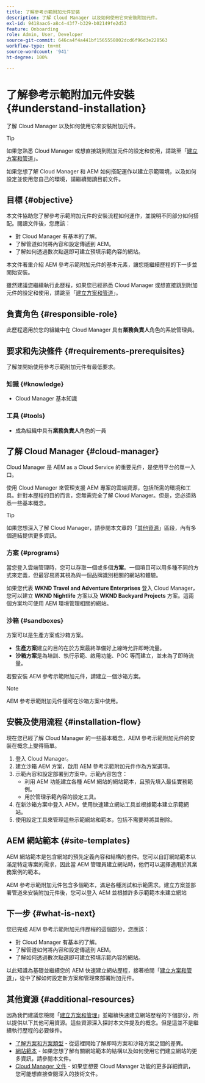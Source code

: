 ```yaml
---
title: 了解參考示範附加元件安裝
description: 了解 Cloud Manager 以及如何使用它來安裝附加元件。
exl-id: 9418aac6-a8c4-43f7-b329-b02149fe2d53
feature: Onboarding
role: Admin, User, Developer
source-git-commit: 646ca4f4a441bf1565558002dcd6f96d3e228563
workflow-type: tm+mt
source-wordcount: '941'
ht-degree: 100%

---
```


# 了解參考示範附加元件安裝 {#understand-installation}

了解 Cloud Manager 以及如何使用它來安裝附加元件。

>[!TIP]
>
>如果您熟悉 Cloud Manager 或想直接跳到附加元件的設定和使用，請跳至「[建立方案和管道](create-program.md)」。
>
>如果您想了解 Cloud Manager 和 AEM 如何搭配運作以建立示範環境，以及如何設定並使用您自己的環境，請繼續閱讀目前文件。

## 目標 {#objective}

本文件協助您了解參考示範附加元件的安裝流程如何運作，並說明不同部分如何搭配。閱讀文件後，您應該：

* 對 Cloud Manager 有基本的了解。
* 了解管道如何將內容和設定傳遞到 AEM。
* 了解如何透過數次點選即可建立預填示範內容的網站。

本文件著重介紹 AEM 參考示範附加元件的基本元素，讓您能繼續歷程的下一步並開始安裝。

雖然建議您繼續執行此歷程，如果您已經熟悉 Cloud Manager 或想直接跳到附加元件的設定和使用，請跳至「[建立方案和管道](create-program.md)」。

## 負責角色 {#responsible-role}

此歷程適用於您的組織中在 Cloud Manager 具有&#x200B;**業務負責人**&#x200B;角色的系統管理員。

## 要求和先決條件 {#requirements-prerequisites}

了解並開始使用參考示範附加元件有最低要求。

### 知識 {#knowledge}

* Cloud Manager 基本知識

### 工具 {#tools}

* 成為組織中具有&#x200B;**業務負責人**&#x200B;角色的一員

## 了解 Cloud Manager {#cloud-manager}

Cloud Manager 是 AEM as a Cloud Service 的重要元件，是使用平台的單一入口。

使用 Cloud Manager 來管理支援 AEM 專案的雲端資源，包括所需的環境和工具。針對本歷程的目的而言，您無需完全了解 Cloud Manager。但是，您必須熟悉一些基本概念。

>[!TIP]
>
>如果您想深入了解 Cloud Manager，請參閱本文章的「[其他資源](#additional-resources)」區段，內有多個連結提供更多資訊。

### 方案 {#programs}

當您登入雲端管理時，您可以存取一個或多個&#x200B;**方案**。一個項目可以用多種不同的方式來定義，但最容易將其視為與一個品牌識別相關的網站和體驗。

如果您代表 **WKND Travel and Adventure Enterprises** 登入 Cloud Manager，您可以建立 **WKND Nightlife** 方案以及 **WKND Backyard Projects** 方案。這兩個方案均可使用 AEM 環境管理相關的網站。

### 沙箱 {#sandboxes}

方案可以是生產方案或沙箱方案。

* **生產方案**&#x200B;建立的目的在於方案最終準備好上線時允許即時流量。
* **沙箱方案**&#x200B;是為培訓、執行示範、啟用功能、POC 等而建立，並未為了即時流量。

若要安裝 AEM 參考示範附加元件，請建立一個沙箱方案。

>[!NOTE]
>
>AEM 參考示範附加元件僅可在沙箱方案中使用。

## 安裝及使用流程 {#installation-flow}

現在您已經了解 Cloud Manager 的一些基本概念，AEM 參考示範附加元件的安裝在概念上變得簡單。

1. 登入 Cloud Manager。
1. 建立沙箱 AEM 方案，啟用 AEM 參考示範附加元件作為方案選項。
1. 示範內容和設定部署到方案中。示範內容包含：
   * 利用 AEM 功能建立各種 AEM 網站的網站範本，且預先填入最佳實務範例。
   * 用於管理示範內容的設定工具。
1. 在新沙箱方案中登入 AEM，使用快速建立網站工具並根據範本建立示範網站。
1. 使用設定工具來管理這些示範網站和範本，包括不需要時將其刪除。

## AEM 網站範本 {#site-templates}

AEM 網站範本是包含網站的預先定義內容和結構的套件。您可以自訂網站範本以滿足特定專案的需求，因此當 AEM 管理員建立網站時，他們可以選擇適用於其業務案例的範本。

AEM 參考示範附加元件包含多個範本，滿足各種測試和示範需求。建立方案並部署管道來安裝附加元件後，您可以登入 AEM 並根據許多示範範本來建立網站

## 下一步 {#what-is-next}

您已完成 AEM 參考示範附加元件歷程的這個部分，您應該：

* 對 Cloud Manager 有基本的了解。
* 了解管道如何將內容和設定傳遞到 AEM。
* 了解如何透過數次點選即可建立預填示範內容的網站。

以此知識為基礎並繼續您的 AEM 快速建立網站歷程，接著檢閱「[建立方案和管道](create-program.md)」，從中了解如何設定新方案和管理來部署附加元件。

## 其他資源 {#additional-resources}

因為我們建議您檢閱「[建立方案和管理](create-program.md)」並繼續快速建立網站歷程的下個部分，所以提供以下其他可用資源。這些資源深入探討本文件提及的概念。但是這並不是繼續執行歷程的必要條件。

* [了解方案和方案類型](https://experienceleague.adobe.com/docs/experience-manager-cloud-service/content/implementing/using-cloud-manager/programs/program-types.html) - 從這裡開始了解即時方案和沙箱方案之間的差異。
* [網站範本](/help/sites-cloud/administering/site-creation/site-templates.md) - 如果您想了解有關網站範本的結構以及如何使用它們建立網站的更多資訊，請參閱本文件。
* [Cloud Manager 文件](https://experienceleague.adobe.com/docs/experience-manager-cloud-service/content/onboarding/onboarding-concepts/cloud-manager-introduction.html) - 如果您想要 Cloud Manager 功能的更多詳細資訊，您可能想直接查閱深入的技術文件。

